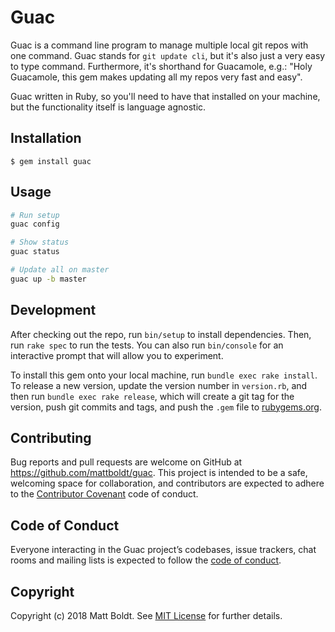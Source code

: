 # Guac

Guac is a command line program to manage multiple local git repos with one command. Guac stands for `git update cli`, but it's also just a very easy to type command. Furthermore, it's shorthand for Guacamole, e.g.: "Holy Guacamole, this gem makes updating all my repos very fast and easy".

Guac written in Ruby, so you'll need to have that installed on your machine, but the functionality itself is language agnostic.

## Installation

    $ gem install guac

## Usage

```bash
# Run setup
guac config

# Show status
guac status

# Update all on master
guac up -b master
```

## Development

After checking out the repo, run `bin/setup` to install dependencies. Then, run `rake spec` to run the tests. You can also run `bin/console` for an interactive prompt that will allow you to experiment.

To install this gem onto your local machine, run `bundle exec rake install`. To release a new version, update the version number in `version.rb`, and then run `bundle exec rake release`, which will create a git tag for the version, push git commits and tags, and push the `.gem` file to [rubygems.org](https://rubygems.org).

## Contributing

Bug reports and pull requests are welcome on GitHub at https://github.com/mattboldt/guac. This project is intended to be a safe, welcoming space for collaboration, and contributors are expected to adhere to the [Contributor Covenant](http://contributor-covenant.org) code of conduct.

## Code of Conduct

Everyone interacting in the Guac project’s codebases, issue trackers, chat rooms and mailing lists is expected to follow the [code of conduct](https://github.com/mattboldt/guac/blob/master/CODE_OF_CONDUCT.md).

## Copyright

Copyright (c) 2018 Matt Boldt. See [MIT License](LICENSE.txt) for further details.
